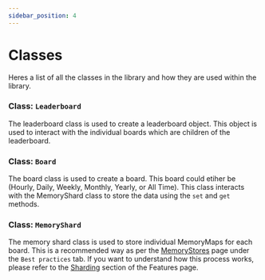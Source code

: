 ```yaml
---
sidebar_position: 4
---
```


# Classes
Heres a list of all the classes in the library and how they are used within the library.

### <b>Class</b>: `Leaderboard`
The leaderboard class is used to create a leaderboard object. This object is used to interact with the individual boards which are children of the leaderboard.

### <b>Class</b>: `Board`
The board class is used to create a board. This board could etiher be (Hourly, Daily, Weekly, Monthly, Yearly, or All Time). This class interacts with the MemoryShard class to store the data using the `set` and `get` methods.

### <b>Class</b>: `MemoryShard`
The memory shard class is used to store individual MemoryMaps for each board. This is a recommended way as per the [MemoryStores](https://create.roblox.com/docs/cloud-services/memory-stores) page under the `Best practices` tab. If you want to understand how this process works, please refer to the [Sharding](/Leaderboard/docs/features#sharding) section of the Features page.